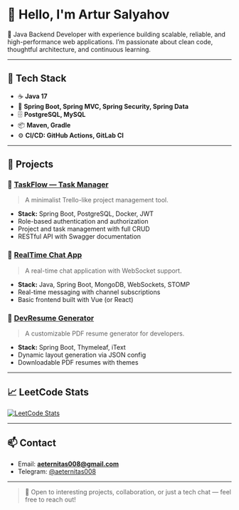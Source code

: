 <!--
Here are some ideas to get you started:

- 🔭 I’m currently working on ...
- 🌱 I’m currently learning ...
- 👯 I’m looking to collaborate on ...
- 🤔 I’m looking for help with ...
- 💬 Ask me about ...
- 📫 How to reach me: ...
- 😄 Pronouns: ...
- ⚡ Fun fact: ...
-->

# 👋 Hello, I'm Artur Salyahov

🎯 Java Backend Developer with experience building scalable, reliable, and high-performance web applications. I’m passionate about clean code, thoughtful architecture, and continuous learning.

---

## 🚀 Tech Stack

- ☕ **Java 17**
- 🧱 **Spring Boot, Spring MVC, Spring Security, Spring Data**
- 🗄️ **PostgreSQL, MySQL**
- 📦 **Maven, Gradle**
- ⚙️ **CI/CD: GitHub Actions, GitLab CI**

---

## 📂 Projects

### 🔹 [TaskFlow — Task Manager](https://github.com/aeternitas008/taskflow)
> A minimalist Trello-like project management tool.
- **Stack:** Spring Boot, PostgreSQL, Docker, JWT
- Role-based authentication and authorization
- Project and task management with full CRUD
- RESTful API with Swagger documentation

### 🔹 [RealTime Chat App](https://github.com/aeternitas008/realtime-chat)
> A real-time chat application with WebSocket support.
- **Stack:** Java, Spring Boot, MongoDB, WebSockets, STOMP
- Real-time messaging with channel subscriptions
- Basic frontend built with Vue (or React)

### 🔹 [DevResume Generator](https://github.com/aeternitas008/dev-resume-generator)
> A customizable PDF resume generator for developers.
- **Stack:** Spring Boot, Thymeleaf, iText
- Dynamic layout generation via JSON config
- Downloadable PDF resumes with themes

---
<!--
## 📈 GitHub & LeetCode Stats
-->
## 📈 LeetCode Stats

<!--
[![GitHub stats](https://github-readme-stats.vercel.app/api?username=aeternitas008&show_icons=true&theme=radical)](https://github.com/aeternitas008/github-readme-stats)  
-->
<!--
![Top Langs](https://github-readme-stats.vercel.app/api/top-langs/?username=aeternitas008&layout=compact&theme=radical)
-->
[![LeetCode Stats](https://leetcard.jacoblin.cool/aeternitas008?theme=dark&font=Cambo&ext=contest)](https://leetcode.com/aeternitas008)

---

## 📫 Contact

- Email: **aeternitas008@gmail.com**
- Telegram: [@aeternitas008](https://t.me/aeternitas008)

---

> 🤝 Open to interesting projects, collaboration, or just a tech chat — feel free to reach out!
